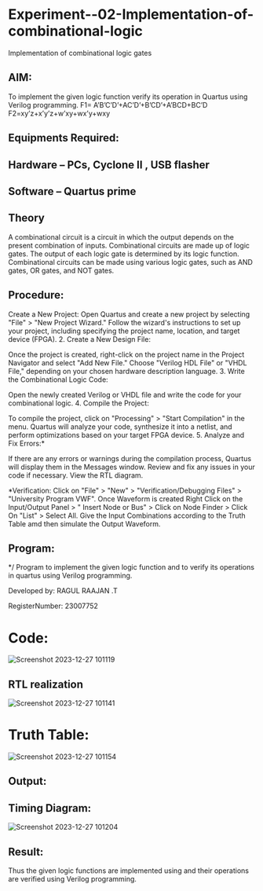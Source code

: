 # Experiment--02-Implementation-of-combinational-logic
Implementation of combinational logic gates
 
## AIM:
To implement the given logic function verify its operation in Quartus using Verilog programming.
 F1= A’B’C’D’+AC’D’+B’CD’+A’BCD+BC’D
F2=xy’z+x’y’z+w’xy+wx’y+wxy
 
 
 
## Equipments Required:
## Hardware – PCs, Cyclone II , USB flasher
## Software – Quartus prime


## Theory
 A combinational circuit is a circuit in which the output depends on the present combination of inputs. Combinational circuits are made up of logic gates. The output of each logic gate is determined by its logic function. Combinational circuits can be made using various logic gates, such as AND gates, OR gates, and NOT gates.
## Procedure:
Create a New Project:
Open Quartus and create a new project by selecting "File" > "New Project Wizard." Follow the wizard's instructions to set up your project, including specifying the project name, location, and target device (FPGA). 2. Create a New Design File:

Once the project is created, right-click on the project name in the Project Navigator and select "Add New File." Choose "Verilog HDL File" or "VHDL File," depending on your chosen hardware description language. 3. Write the Combinational Logic Code:

Open the newly created Verilog or VHDL file and write the code for your combinational logic. 4. Compile the Project:

To compile the project, click on "Processing" > "Start Compilation" in the menu. Quartus will analyze your code, synthesize it into a netlist, and perform optimizations based on your target FPGA device. 5. Analyze and Fix Errors:*

If there are any errors or warnings during the compilation process, Quartus will display them in the Messages window. Review and fix any issues in your code if necessary. View the RTL diagram.

*Verification:
Click on "File" > "New" > "Verification/Debugging Files" > "University Program VWF". Once Waveform is created Right Click on the Input/Output Panel > " Insert Node or Bus" > Click on Node Finder > Click On "List" > Select All. Give the Input Combinations according to the Truth Table amd then simulate the Output Waveform.
## Program:
*/
Program to implement the given logic function and to verify its operations in quartus using Verilog programming.


Developed by: RAGUL RAAJAN .T



RegisterNumber: 23007752 
# Code:
![Screenshot 2023-12-27 101119](https://github.com/RAGULRAAJAN/DE.EX-02/assets/147473144/54cd89b2-8a6a-4562-bb95-6e34508b5141)

## RTL realization
![Screenshot 2023-12-27 101141](https://github.com/RAGULRAAJAN/DE.EX-02/assets/147473144/58377926-01c5-434a-b079-a03880a7c6f4)
# Truth Table:

![Screenshot 2023-12-27 101154](https://github.com/RAGULRAAJAN/DE.EX-02/assets/147473144/3fdb489e-091e-4ca4-90ce-aef6ab3f60bf)

## Output:
## Timing Diagram:
![Screenshot 2023-12-27 101204](https://github.com/RAGULRAAJAN/DE.EX-02/assets/147473144/244d4108-bd2f-4cb4-ab15-2f11af5dd13d)

## Result:
Thus the given logic functions are implemented using and their operations are verified using Verilog programming.
